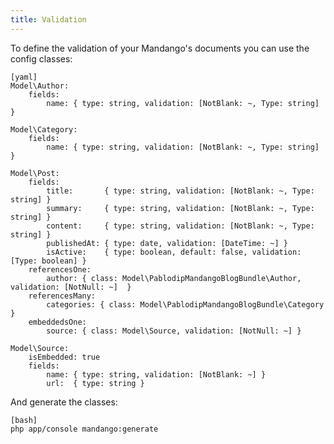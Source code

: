 ```yaml
---
title: Validation
---
```


To define the validation of your Mandango's documents you can use the config classes:

    [yaml]
    Model\Author:
        fields:
            name: { type: string, validation: [NotBlank: ~, Type: string] }

    Model\Category:
        fields:
            name: { type: string, validation: [NotBlank: ~, Type: string] }

    Model\Post:
        fields:
            title:       { type: string, validation: [NotBlank: ~, Type: string] }
            summary:     { type: string, validation: [NotBlank: ~, Type: string] }
            content:     { type: string, validation: [NotBlank: ~, Type: string] }
            publishedAt: { type: date, validation: [DateTime: ~] }
            isActive:    { type: boolean, default: false, validation: [Type: boolean] }
        referencesOne:
            author: { class: Model\PablodipMandangoBlogBundle\Author, validation: [NotNull: ~]  }
        referencesMany:
            categories: { class: Model\PablodipMandangoBlogBundle\Category }
        embeddedsOne:
            source: { class: Model\Source, validation: [NotNull: ~] }

    Model\Source:
        isEmbedded: true
        fields:
            name: { type: string, validation: [NotBlank: ~] }
            url:  { type: string }

And generate the classes:

    [bash]
    php app/console mandango:generate